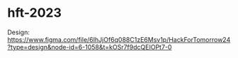 # hft-2023
Design: https://www.figma.com/file/6IhJjOf6q088C1zE6Msv1p/HackForTomorrow24?type=design&node-id=6-1058&t=kOSr7f9dcQEIOPt7-0
